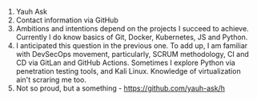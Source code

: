 1. Yauh Ask
2. Contact information via GitHub
3. Ambitions and intentions depend on the projects I succeed to achieve. Currently I do know basics of Git, Docker, Kubernetes, JS and Python.
4. I anticipated this question in the previous one. To add up, I am familiar with DevSecOps movement, particularly, SCRUM methodology, CI and CD via GitLan and GitHub Actions. Sometimes I explore Python via penetration testing tools, and Kali Linux. Knowledge of virtualization ain't scraring me too.
5. Not so proud, but a something - https://github.com/yauh-ask/h
